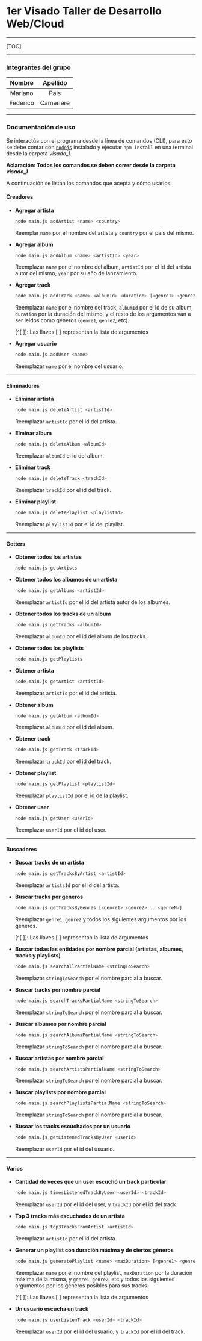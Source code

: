 # 1er Visado Taller de Desarrollo Web/Cloud

------

[TOC]

------

### Integrantes del grupo

|  Nombre  | Apellido  |
| :------: | :-------: |
| Mariano  |   Pais    |
| Federico | Cameriere |

------

### Documentación de uso

Se interactúa con el programa desde la línea de comandos (CLI), para esto se debe contar con [`nodejs`](https://nodejs.org/) instalado y ejecutar `npm install` en una terminal desde la carpeta *visado_1*.

**Aclaración: Todos los comandos se deben correr desde la carpeta *visado_1***

A continuación se listan los comandos que acepta y cómo usarlos:

#### Creadores

- **Agregar artista** 

  ```bash
  node main.js addArtist <name> <country>
  ```

  Reemplar `name` por el nombre del artista y `country` por el país del mismo.

- **Agregar album**

  ```bash
  node main.js addAlbum <name> <artistId> <year>
  ```

  Reemplazar `name` por el nombre del album, `artistId` por el id del artista autor del mismo, `year` por su año de lanzamiento.

- **Agregar track**

  ```bash
  node main.js addTrack <name> <albumId> <duration> [<genre1> <genre2> .. <genreN>]
  ```

  Reemplazar `name` por el nombre del track, `albumId` por el id de su album, `duration` por la duración del mismo, y el resto de los argumentos van a ser leidos como géneros (`genre1`, `genre2`, etc).

  [^[ \]]: Las llaves [ ] representan la lista de argumentos

- **Agregar usuario**

  ```bash
  node main.js addUser <name>
  ```

  Reemplazar `name` por el nombre del usuario.

------

#### Eliminadores

- **Eliminar artista**

  ```bash
  node main.js deleteArtist <artistId>
  ```

  Reemplazar `artistId` por el id del artista.

- **Elminar album**

  ```bash
  node main.js deleteAlbum <albumId>
  ```

  Reemplazar `albumId` el id del album.

- **Eliminar track**

  ```bash
  node main.js deleteTrack <trackId>
  ```

  Reemplazar `trackId` por el id del track.

- **Eliminar playlist**

  ```bash
  node main.js deletePlaylist <playlistId>
  ```

  Reemplazar `playlistId` por el id del playlist.

------

#### Getters

- **Obtener todos los artistas**

  ```bash
  node main.js getArtists
  ```

- **Obtener todos los albumes de un artista**

  ```bash
  node main.js getAlbums <artistId>
  ```

  Reemplazar `artistId` por el id del artista autor de los albumes.

- **Obtener todos los tracks de un album**

  ```bash
  node main.js getTracks <albumId>
  ```

  Reemplazar `albumId` por el id del album de los tracks.

- **Obtener todos los playlists**

  ```bash
  node main.js getPlaylists
  ```

- **Obtener artista**

  ```bash
  node main.js getArtist <artistId>
  ```

  Reemplazar `artistId` por el id del artista.

- **Obtener album**

  ```bash
  node main.js getAlbum <albumId>
  ```

  Reemplazar `albumId` por el id del album.

- **Obtener track**

  ```bash
  node main.js getTrack <trackId>
  ```

  Reemplazar `trackId` por el id del track.

- **Obtener playlist**

  ```bash
  node main.js getPlaylist <playlistId>
  ```

  Reemplazar `playlistId` por el id de la playlist.

- **Obtener user**

  ```bash
  node main.js getUser <userId>
  ```

  Reemplazar `userId` por el id del user.

------

#### Buscadores

- **Buscar tracks de un artista**

  ```bash
  node main.js getTracksByArtist <artistId>
  ```

  Reemplazar `artistsId` por el id del artista.

- **Buscar tracks por géneros**

  ```bash
  node main.js getTracksByGenres [<genre1> <genre2> .. <genreN>]
  ```

  Reemplazar `genre1`, `genre2` y todos los siguientes argumentos por los géneros.

  [^[ \]]: Las llaves [ ] representan la lista de argumentos

- **Buscar todas las entidades por nombre parcial (artistas, albumes, tracks y playlists)**

  ```bash
  node main.js searchAllPartialName <stringToSearch>
  ```

  Reemplazar `stringToSearch` por el nombre parcial a buscar.

- **Buscar tracks por nombre parcial**

  ```bash
  node main.js searchTracksPartialName <stringToSearch>
  ```

  Reemplazar `stringToSearch` por el nombre parcial a buscar.

- **Buscar albumes por nombre parcial**

  ```bash
  node main.js searchAlbumsPartialName <stringToSearch>
  ```

  Reemplazar `stringToSearch` por el nombre parcial a buscar.

- **Buscar artistas por nombre parcial**

  ```bash
  node main.js searchArtistsPartialName <stringToSearch>
  ```

  Reemplazar `stringToSearch` por el nombre parcial a buscar.

- **Buscar playlists por nombre parcial**

  ```bash
  node main.js searchPlaylistsPartialName <stringToSearch>
  ```

  Reemplazar `stringToSearch` por el nombre parcial a buscar.

- **Buscar los tracks escuchados por un usuario**

  ```bash
  node main.js getListenedTracksByUser <userId>
  ```

  Reemplazar `userId` por el id del usuario.

------

#### Varios

- **Cantidad de veces que un user escuchó un track particular**

  ```bash
  node main.js timesListenedTrackByUser <userId> <trackId>
  ```

  Reemplazar `userId` por el id del user, y `trackId` por el id del track.

- **Top 3 tracks más escuchados de un artista**

  ```bash
  node main.js top3TracksFromArtist <artistId>
  ```

  Reemplazar `artistId` por el id del artista.

- **Generar un playlist con duración máxima y de ciertos géneros**

  ```bash
  node main.js generatePlaylist <name> <maxDuration> [<genre1> <genre2> .. <genreN>]
  ```

  Reemplazar `name` por el nombre del playlist, `maxDuration` por la duración máxima de la misma, y `genre1`, `genre2`, etc y todos los siguientes argumentos por los géneros posibles para sus tracks.

  [^[ \]]: Las llaves [ ] representan la lista de argumentos

- **Un usuario escucha un track**

  ```bash
  node main.js userListenTrack <userId> <trackId>
  ```

  Reemplazar `userId` por el id del usuario, y `trackId` por el id del track.